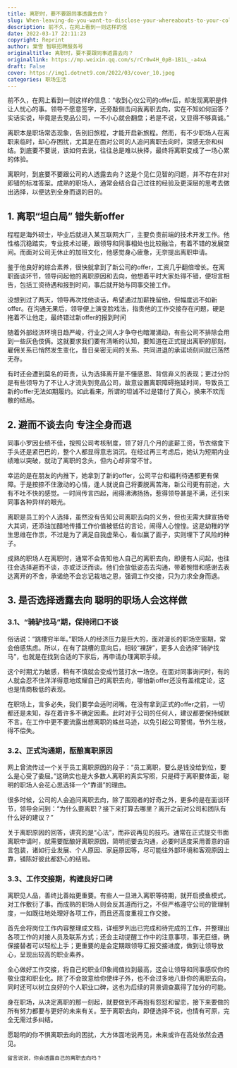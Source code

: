 ```yaml
---
title: 离职时，要不要跟同事透露去向？
slug: When-leaving-do-you-want-to-disclose-your-whereabouts-to-your-colleagues
description: 前不久，在网上看到一则这样的信
date: 2022-03-17 22:11:23
copyright: Reprint
author: 棠雪 智联招聘服务号
originaltitle: 离职时，要不要跟同事透露去向？
originallink: https://mp.weixin.qq.com/s/rCr0w4H_0pB-1B1L_-a4xA
draft: False
cover: https://img1.dotnet9.com/2022/03/cover_10.jpeg
categories: 职场生活
---
```


前不久，在网上看到一则这样的信息：“收到心仪公司的offer后，却发现离职是件让人忧心的事。领导不愿意签字，还旁敲侧击问我离职去向，实在不知如何回答？实话实说，毕竟是去竞品公司，一不小心就会翻盘；若是不说，又显得不够真诚。” 

离职本是职场常态现象，告别旧旅程，才能开启新旅程。然而，有不少职场人在离职来临时，却心存困扰，尤其是在面对公司的人追问离职去向时，深感无奈和纠结。到底要不要说，该如何去说，往往总是难以抉择，最终将离职变成了一场心累的体验。 

离职时，到底要不要跟公司的人透露去向？这是个见仁见智的问题，并不存在非对即错的标准答案。成熟的职场人，通常会结合自己过往的经验及更深层的思考去做出选择，以便达到全身而退的目的。

## 1. 离职“坦白局” 错失新offer

程程是海外硕士，毕业后就进入某互联网大厂，主要负责前端的技术开发工作。他性格沉稳踏实，专业技术过硬，跟领导和同事相处也比较融洽，有着不错的发展空间。而面对公司无休止的加班文化，他感觉身心疲惫，无奈提出离职申请。 

鉴于他良好的综合素养，很快就拿到了新公司的offer，工资几乎翻倍增长。在离职面谈环节，领导问起他的离职原因和去向，他想着平时大家处得不错，便坦言相告，包括工资待遇和报到时间，事后就开始与同事交接工作。 

没想到过了两天，领导再次找他谈话，希望通过加薪挽留他，但幅度远不如新offer。在沟通无果后，领导便上演变脸戏法，指责他的工作交接存在问题，硬是拖着不让他走，最终错过新offer的报到时间 

随着外部经济环境日趋严峻，行业之间人才争夺也暗潮涌动，有些公司不排除会用到一些灰色伎俩。这就要求我们要有清晰的认知，要知道在正式提出离职的那刻，雇佣关系已悄然发生变化，昔日亲密无间的关系、共同进退的承诺顷刻间就已荡然无存。 

有时还会遭到莫名的苛责，认为选择离开是不懂感恩、背信弃义的表现；更过分的是有些领导为了不让人才流失到竞品公司，故意设置离职障碍拖延时间，导致员工新的offer无法如期履约。如此看来，所谓的坦诚不过是错付了真心，换来不欢而散的结局。

## 2. 避而不谈去向 专注全身而退

同事小罗因业绩不佳，按照公司考核制度，领了好几个月的底薪工资，节衣缩食下手头还是紧巴巴的，整个人都显得意志消沉。在经过再三考虑后，她认为短期内业绩难以突破，就动了离职的念头，但内心却非常不甘。 

幸运的是在朋友的内推下，她拿到了新的offer，公司平台和福利待遇都更有保障。于是按捺不住激动的心情，逢人就说自己将要脱离苦海，新公司更有前途，大有不吐不快的感觉。一时间传言四起，闹得沸沸扬扬，惹得领导甚是不满，还引来同事各种异样的眼光。 
 
离职是员工的个人选择，虽然没有告知公司离职去向的义务，但也无需大肆宣扬夸大其词，还添油加醋地传播工作价值被低估的言论，闹得人心惶惶。这是幼稚的学生思维在作祟，不过是为了满足自我虚荣心，看似赢了面子，实则埋下了风险的种子。 

成熟的职场人在离职时，通常不会告知他人自己的离职去向，即便有人问起，也往往会选择避而不谈，亦或泛泛而谈。他们会放低姿态去沟通，带着惋惜和感谢去表达离开的不舍，承诺绝不会忘记栽培之恩，强调工作交接，只为力求全身而退。

## 3. 是否选择透露去向 聪明的职场人会这样做

### 3.1、“骑驴找马”期，保持闭口不谈 

俗话说：“跳槽穷半年。”职场人的经济压力是巨大的，面对漫长的职场空窗期，常会倍感焦虑。所以，在有了跳槽的意向后，相较“裸辞”，更多人会选择“骑驴找马”，也就是在找到合适的下家后，再申请办理离职手续。 

这个时期尤为敏感，稍有不慎就会变成竹篮打水一场空。在面对同事询问时，有的人就会忍不住洋洋得意地炫耀自己的离职去向，哪怕新offer还没有盖棺定论，这也是情商极低的表现。 

在职场上，言多必失，我们要学会适时闭嘴。在没有拿到正式的offer之前，一切都还是未知，存在着许多不确定因素。此时对于公司的任何人，建议都要保持缄默不言。在工作中更不要流露出想离职的蛛丝马迹，以免引起公司警惕，节外生枝，得不偿失。 

### 3.2、正式沟通期，酝酿离职原因 

网上曾流传过一个关于员工离职原因的段子：“员工离职，要么是钱没给到位，要么是心受了委屈。”这确实也是大多数人离职的真实写照，只是碍于离职要体面，聪明的职场人会花心思选择一个“靠谱”的理由。 

很多时候，公司的人会追问离职去向，除了围观者的好奇之外，更多的是在面谈环节，领导会问到：“为什么要离职？接下来打算去哪里？离开之前对公司和团队有什么好的建议？” 

关于离职原因的回答，讲究的是“心法”，而非说再见的技巧。通常在正式提交书面离职申请时，就需要酝酿好离职原因，简明扼要去沟通，必要时适度采用善意的语言包装，诸如行业发展、个人原因、家庭原因等，尽可能往外部环境和客观原因上靠，铺陈好彼此都舒心的结局。 

### 3.3、工作交接期，构建良好口碑 

离职见人品，善终比善始更重要。有些人一旦进入离职等待期，就开启摸鱼模式，对工作敷衍了事。而成熟的职场人则会反其道而行之，不但严格遵守公司的管理制度，一如既往地处理好各项工作，而且还高度重视工作交接。 

首先会将岗位工作内容整理成文档，详细罗列出已完成和待完成的工作，并整理出各项工作的对接人员及联系方式；还会主动提醒工作中的注意事项，事无巨细，确保接替者可以轻松上手；更重要的是会定期跟领导汇报交接进度，做到让领导放心，呈现出较高的职业素养。 

全心做好工作交接，将自己的职业印象阈值拉到最高，这会让领导和同事感叹你的敬业度和职业化。除了不会故意给你使绊子外，也不会过多地八卦你的离职去向，同时还可以树立良好的个人职业口碑，这也为后续的背景调查赢得了加分的可能。 

身在职场，从决定离职的那一刻起，就要做到不再抱有怨怼和留恋，接下来要做的所有努力都要与更好的未来有关。至于离职去向，即便选择不说，也情有可原，完全无需过多纠结。 

愿聪明的你不惧离职去向的困扰，大方体面地说再见，未来或许在高处依然会遇见。

`留言说说，你会透露自己的离职去向吗？`